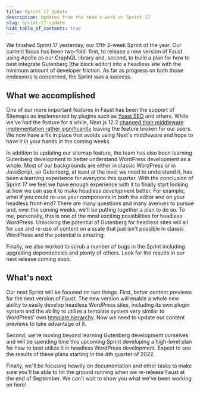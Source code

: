 ```yaml
---
title: Sprint 17 Update
description: Updates from the team's work on Sprint 17
slug: sprint-17-update
hide_table_of_contents: true
---
```


We finished Sprint 17 yesterday, our 17th 2-week Sprint of the year. Our current focus has been two-fold: first, to release a new version of Faust using Apollo as our GraphQL library and, second, to build a plan for how to best integrate Gutenberg (the block editor) into a headless site with the minimum amount of developer friction. As far as progress on both those endeavors is concerned, the Sprint was a success.

## What we accomplished

One of our more important features in Faust has been the support of Sitemaps as implemented by plugins such as [Yoast SEO](https://wordpress.org/plugins/wordpress-seo/) and others. While we've had the feature for a while, Next.js 12.2 [changed their middleware implementation rather significantly](https://nextjs.org/blog/next-12-2) leaving the feature broken for our users. We now have a fix in place that avoids using Next's middleware and hope to have it in your hands in the coming weeks.

In addition to updating our sitemap feature, the team has also been learning Gutenberg development to better understand WordPress development as a whole. Most of our backgrounds are either in classic WordPress or in JavaScript, so Gutenberg, at least at the level we need to understand it, has been a learning experience for everyone this quarter. With the conclusion of Sprint 17 we feel we have enough experience with it to finally start looking at how we can use it to make headless development better. For example, what if you could re-use your components in both the editor and on your headless front-end? There are many questions and many avenues to pursue and, over the coming weeks, we'll be putting together a plan to do so. To me, personally, this is one of the most exciting possibilities for headless WordPress. Unlocking the potential of Gutenberg for headless sites will all for use and re-use of content on a scale that just isn't possible in classic WordPress and the potential is amazing.

Finally, we also worked to scrub a number of bugs in the Sprint including upgrading dependencies and plenty of others. Look for the results in our next release coming soon.

## What's next

Our next Sprint will be focused on two things. First, better content previews for the next version of Faust. The new version will enable a whole new ability to easily develop headless WordPress sites, including its own plugin system and the ability to utilize a template system very similar to WordPress' own [template hierarchy](https://developer.wordpress.org/themes/basics/template-hierarchy/). Now we need to update our content previews to take advantage of it.

Second, we're moving beyond learning Gutenberg development ourselves and will be spending time this upcoming Sprint developing a high-level plan for how to best utilize it in headless WordPress development. Expect to see the results of these plans starting in the 4th quarter of 2022.

Finally, we'll be focusing heavily on documentation and other tasks to make sure you'll be able to hit the ground running when we re-release Faust at the end of September. We can't wait to show you what we've been working on here!

